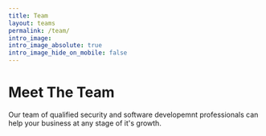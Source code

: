 ```yaml
---
title: Team
layout: teams
permalink: /team/
intro_image: 
intro_image_absolute: true
intro_image_hide_on_mobile: false
---
```


# Meet The Team

Our team of qualified security and software developemnt professionals can help your business at any stage of it's growth.
